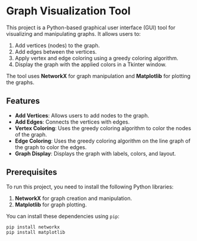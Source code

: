 # Graph Visualization Tool

This project is a Python-based graphical user interface (GUI) tool for visualizing and manipulating graphs. It allows users to:
1. Add vertices (nodes) to the graph.
2. Add edges between the vertices.
3. Apply vertex and edge coloring using a greedy coloring algorithm.
4. Display the graph with the applied colors in a Tkinter window.

The tool uses **NetworkX** for graph manipulation and **Matplotlib** for plotting the graphs.

## Features

- **Add Vertices**: Allows users to add nodes to the graph.
- **Add Edges**: Connects the vertices with edges.
- **Vertex Coloring**: Uses the greedy coloring algorithm to color the nodes of the graph.
- **Edge Coloring**: Uses the greedy coloring algorithm on the line graph of the graph to color the edges.
- **Graph Display**: Displays the graph with labels, colors, and layout.

## Prerequisites

To run this project, you need to install the following Python libraries:

1. **NetworkX** for graph creation and manipulation.
2. **Matplotlib** for graph plotting.

You can install these dependencies using `pip`:

```bash
pip install networkx
pip install matplotlib
